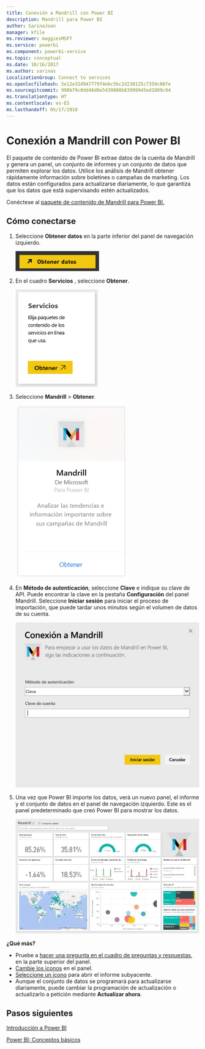 ```yaml
---
title: Conexión a Mandrill con Power BI
description: Mandrill para Power BI
author: SarinaJoan
manager: kfile
ms.reviewer: maggiesMSFT
ms.service: powerbi
ms.component: powerbi-service
ms.topic: conceptual
ms.date: 10/16/2017
ms.author: sarinas
LocalizationGroup: Connect to services
ms.openlocfilehash: 5e12e32d947779f4ebc5bc2d238125c7359c08fe
ms.sourcegitcommit: 998b79c0dd46d0e5439888b83999945ed1809c94
ms.translationtype: HT
ms.contentlocale: es-ES
ms.lasthandoff: 05/17/2018
---
```

# <a name="connect-to-mandrill-with-power-bi"></a>Conexión a Mandrill con Power BI
El paquete de contenido de Power BI extrae datos de la cuenta de Mandrill y genera un panel, un conjunto de informes y un conjunto de datos que permiten explorar los datos. Utilice los análisis de Mandrill obtener rápidamente información sobre boletines o campañas de marketing. Los datos están configurados para actualizarse diariamente, lo que garantiza que los datos que está supervisando estén actualizados.

Conéctese al [paquete de contenido de Mandrill para Power BI.](http://app.powerbi.com/getdata/services/mandrill)

## <a name="how-to-connect"></a>Cómo conectarse
1. Seleccione **Obtener datos** en la parte inferior del panel de navegación izquierdo.
   
    ![](media/service-connect-to-mandrill/getdata.png)
2. En el cuadro **Servicios** , seleccione **Obtener**.
   
    ![](media/service-connect-to-mandrill/services.png)
3. Seleccione **Mandrill** > **Obtener**.
   
    ![](media/service-connect-to-mandrill/mandrill.png)
4. En **Método de autenticación**, seleccione **Clave** e indique su clave de API. Puede encontrar la clave en la pestaña **Configuración** del panel Mandrill. Seleccione **Iniciar sesión** para iniciar el proceso de importación, que puede tardar unos minutos según el volumen de datos de su cuenta.
   
    ![](media/service-connect-to-mandrill/auth.png)
5. Una vez que Power BI importe los datos, verá un nuevo panel, el informe y el conjunto de datos en el panel de navegación izquierdo. Este es el panel predeterminado que creó Power BI para mostrar los datos.
   
    ![](media/service-connect-to-mandrill/mandrill-dashboard1.jpg)

**¿Qué más?**

* Pruebe a [hacer una pregunta en el cuadro de preguntas y respuestas](power-bi-q-and-a.md), en la parte superior del panel.
* [Cambie los iconos](service-dashboard-edit-tile.md) en el panel.
* [Seleccione un icono](service-dashboard-tiles.md) para abrir el informe subyacente.
* Aunque el conjunto de datos se programará para actualizarse diariamente, puede cambiar la programación de actualización o actualizarlo a petición mediante **Actualizar ahora**.

## <a name="next-steps"></a>Pasos siguientes
[Introducción a Power BI](service-get-started.md)

[Power BI: Conceptos básicos](service-basic-concepts.md)

